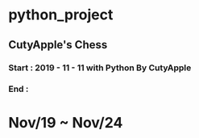 # python_project
## CutyApple's Chess

### Start : 2019 - 11 - 11 with Python By CutyApple
### End : 


# Nov/19 ~ Nov/24